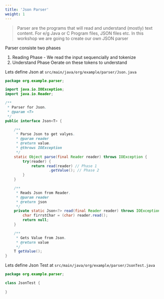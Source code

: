 ```yaml
---
title: 'Json Parser'
weight: 1
---
```


> Parser are the programs that will read and understand (mostly) text content. For e/g Java or C Program files, JSON files etc. In this workshop we are going to create our own JSON parser

Parser consiste two phases

1. Reading Phase - We read the input sequencially and tokenize
2. Understand Phase Oerate on these tokens to understand

Lets define Json at `src/main/java/org/example/parser/Json.java`

```java
package org.example.parser;

import java.io.IOException;
import java.io.Reader;

/**
 * Parser for Json.
 * @param <T>
 */
public interface Json<T> {

    /**
     * Parse Json to get valyes.
     * @param reader
     * @return value.
     * @throws IOException
     */
    static Object parse(final Reader reader) throws IOException {
        try(reader) {
            return read(reader) // Phase 1
                    .getValue(); // Phase 2
        }
    }

    /**
     * Reads Json from Reader.
     * @param reader
     * @return json
     */
    private static Json<?> read(final Reader reader) throws IOException {
        char firrstChar = (char) reader.read();
        return null;
    }

    /**
     * Gets Value from Json.
     * @return value
     */
    T getValue();
}
```

Lets define Json Test at `src/main/java/org/example/parser/JsonTest.java`

```java
package org.example.parser;

class JsonTest {
    
}
```




